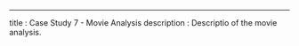 
---
title       : Case Study 7 - Movie Analysis
description : Descriptio of the movie analysis.



